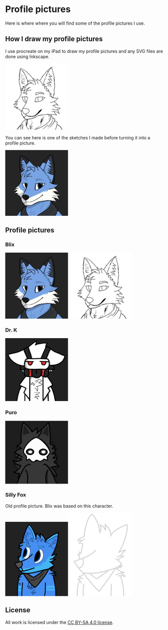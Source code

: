 # Profile pictures

Here is where where you will find some of the profile pictures I use.

## How I draw my profile pictures

I use procreate on my iPad to draw my profile pictures and any SVG files are done using Inkscape.

<img src="blix/sketch.png" width="200" alt="Sketch"/>

You can see here is one of the sketches I made before turning it into a profile picture.

<img src="blix/pfp.png" width="200" alt="Final"/>

## Profile pictures

### Blix
<img src="blix/pfp.png" width="200" alt="Blix" style="display: inline;"/>
<img src="blix/sketch.png" width="200" alt="Blix Gray" style="display: inline;"/>

### Dr. K
<img src="drk/pfp.png" width="200" alt="Dr. K" style="display: inline;"/>

### Puro
<img src="puro/pfp.png" width="200" alt="Puro" style="display: inline;"/>

### Silly Fox
Old profile picture. Blix was based on this character.

<img src="silly_fox/pfp.png" width="200" alt="Furry" style="display: inline;"/>
<img src="silly_fox/pfp_min_gray.png" width="200" alt="Furry Gray" style="display: inline;"/>


## License

All work is licensed under the [CC BY-SA 4.0 license](https://creativecommons.org/licenses/by-sa/4.0/).